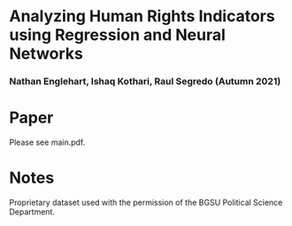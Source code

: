 # Analyzing Human Rights Indicators using Regression and Neural Networks
### Nathan Englehart, Ishaq Kothari, Raul Segredo (Autumn 2021)
# Paper
Please see main.pdf.
# Notes
Proprietary dataset used with the permission of the BGSU Political Science Department.
